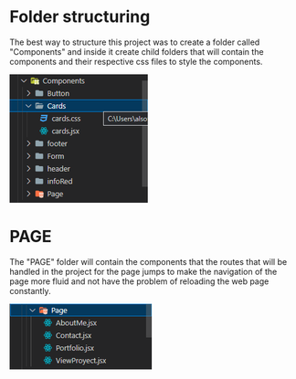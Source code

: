 <h1>Folder structuring</h1>

The best way to structure this project was to create a folder called "Components" and inside it create child folders that will contain the components and their respective css files to style the components.

 <img src="./src/carpetas.png" alt="Carpetas">

# PAGE

The "PAGE" folder will contain the components that the routes that will be handled in the project for the page jumps to make the navigation of the page more fluid and not have the problem of reloading the web page constantly. 

 <img src="./src/PAGE.png" alt="Carpetas">